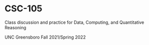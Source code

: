 # CSC-105
Class discussion and practice for Data, Computing, and Quantitative Reasoning

UNC Greensboro
Fall 2021/Spring 2022
